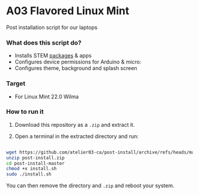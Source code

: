 # A03 Flavored Linux Mint

Post installation script for our laptops


### What does this script do?

* Installs STEM [packages](./.packages) & apps
* Configures device permissions for Arduino & micro:
* Configures theme, background and splash screen

### Target

* For Linux Mint 22.0 Wilma

### How to run it

1. Download this repository as a `.zip` and extract it.

2. Open a terminal in the extracted directory and run:

```sh

wget https://github.com/atelier03-ca/post-install/archive/refs/heads/master.zip -O post-install.zip
unzip post-install.zip
cd post-install-master
chmod +x install.sh
sudo ./install.sh
```

You can then remove the directory and `.zip` and reboot your system.